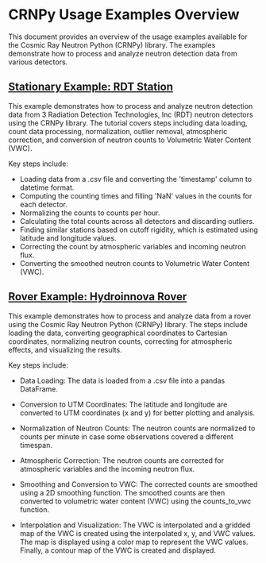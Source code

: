 # CRNPy Usage Examples Overview

This document provides an overview of the usage examples available for the Cosmic Ray Neutron Python (CRNPy) library. The examples demonstrate how to process and analyze neutron detection data from various detectors.

## [Stationary Example: RDT Station](../stationary/example_RDT_station/)

This example demonstrates how to process and analyze neutron detection data from 3 Radiation Detection Technologies, Inc (RDT) neutron detectors using the CRNPy library. The tutorial covers steps including data loading, count data processing, normalization, outlier removal, atmospheric correction, and conversion of neutron counts to Volumetric Water Content (VWC).

Key steps include:

- Loading data from a .csv file and converting the 'timestamp' column to datetime format.
- Computing the counting times and filling 'NaN' values in the counts for each detector.
- Normalizing the counts to counts per hour.
- Calculating the total counts across all detectors and discarding outliers.
- Finding similar stations based on cutoff rigidity, which is estimated using latitude and longitude values.
- Correcting the count by atmospheric variables and incoming neutron flux.
- Converting the smoothed neutron counts to Volumetric Water Content (VWC).

## [Rover Example: Hydroinnova Rover](../rover/Hydroinnova_rover_example/)

This example demonstrates how to process and analyze data from a rover using the Cosmic Ray Neutron Python (CRNPy) library. The steps include loading the data, converting geographical coordinates to Cartesian coordinates, normalizing neutron counts, correcting for atmospheric effects, and visualizing the results.

Key steps include:

- Data Loading: The data is loaded from a .csv file into a pandas DataFrame.

- Conversion to UTM Coordinates: The latitude and longitude are converted to UTM coordinates (x and y) for better plotting and analysis.

- Normalization of Neutron Counts: The neutron counts are normalized to counts per minute in case some observations covered a different timespan.

- Atmospheric Correction: The neutron counts are corrected for atmospheric variables and the incoming neutron flux.

- Smoothing and Conversion to VWC: The corrected counts are smoothed using a 2D smoothing function. The smoothed counts are then converted to volumetric water content (VWC) using the counts_to_vwc function.

- Interpolation and Visualization: The VWC is interpolated and a gridded map of the VWC is created using the interpolated x, y, and VWC values. The map is displayed using a color map to represent the VWC values. Finally, a contour map of the VWC is created and displayed.
